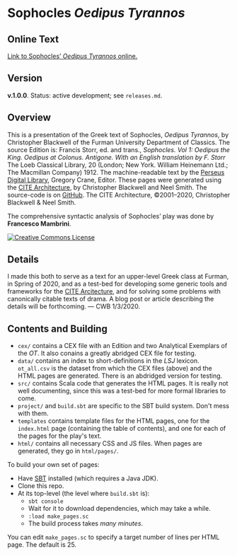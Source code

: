 # Sophocles *Oedipus Tyrannos*

## Online Text

[Link to Sophocles’ *Oedipus Tyrannos* online.](http://folio2.furman.edu/ot/pages/)

## Version 

**v.1.0.0**. Status: active development; see `releases.md`.

## Overview

This is a presentation of the Greek text of Sophocles, <i>Oedipus Tyrannos</i>, by Christopher Blackwell of the Furman University Department of Classics. The source Edition is:  Francis Storr, ed. and trans., <i>Sophocles. Vol 1: Oedipus the King. Oedipus at Colonus. Antigone. With an English translation by F. Storr</i> The Loeb Classical Library, 20 (London; New York. William Heinemann Ltd.; The Macmillan Company) 1912. The machine-readable text by the <a href="http://www.perseus.tufts.edu/hopper/text?doc=Perseus:text:1999.01.0191">Perseus Digital Library</a>, Gregory Crane, Editor. These pages were generated using the <a href="http://cite-architecture.org">CITE Architecture</a>, by Christopher Blackwell and Neel Smith. The source-code is on <a href="https://github.com/Eumaeus/Oedipus_2019">GitHub</a>. The CITE Architecture, ©2001–2020, Christopher Blackwell &amp; Neel Smith. 

The comprehensive syntactic analysis of Sophocles’ play was done by <b>Francesco Mambrini</b>.

<a rel="license" href="http://creativecommons.org/licenses/by-nc/4.0/"><img alt="Creative Commons License" style="border-width:0" src="https://i.creativecommons.org/l/by-nc/4.0/88x31.png" /></a>

## Details

I made this both to serve as a text for an upper-level Greek class at Furman, in Spring of 2020, and as a test-bed for developing some generic tools and frameworks for the [CITE Arcitecture](http://cite-architecture.org), and for solving some problems with canonically citable texts of drama. A blog post or article describing the details will be forthcoming. — CWB 1/3/2020.

## Contents and Building

- `cex/` contains a CEX file with an Edition and two Analytical Exemplars of the *OT*. It also conains a greatly abridged CEX file for testing.
-	`data/` contains an index to short-definitions in the *LSJ* lexicon. `ot_all.csv` is the dataset from which the CEX files (above) and the HTML pages are generated. There is an abdridged version for testing.
- `src/` contains Scala code that generates the HTML pages. It is really not well documenting, since this was a test-bed for more formal libraries to come.
- `project/` and `build.sbt` are specific to the SBT build system. Don't mess with them.
- `templates` contains template files for the HTML pages, one for the `index.html` page (containing the table of contents), and one for each of the pages for the play's text.
- `html/` contains all necessary CSS and JS files. When pages are generated, they go in `html/pages/`.

To build your own set of pages:

- Have [SBT](https://www.scala-sbt.org) installed (which requires a Java JDK).
- Clone this repo.
- At its top-level (the level where `build.sbt` is):
	- `sbt console` 
	- Wait for it to download dependencies, which may take a while.
	- `:load make_pages.sc`
	- The build process takes *many minutes*.

You can edit `make_pages.sc` to specify a target number of lines per HTML page. The default is 25.

